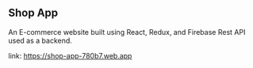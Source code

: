## Shop App

An E-commerce website built using React, Redux, and Firebase Rest API used as a backend.

link: https://shop-app-780b7.web.app
